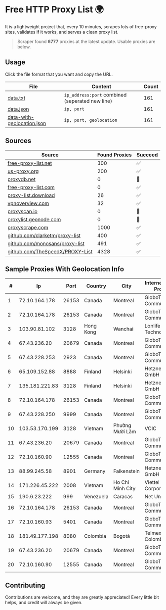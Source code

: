 
# Free HTTP Proxy List 🌍

It is a lightweight project that, every 10 minutes, scrapes lots of free-proxy sites, validates if it works, and serves a clean proxy list.


> Scraper found **6777** proxies at the latest update. Usable proxies are below.

## Usage

Click the file format that you want and copy the URL.


|File|Content|Count|
|----|-------|-----|
|[data.txt](https://raw.githubusercontent.com/themiralay/Proxy-List-World/master/data.txt)|`ip_address:port` combined (seperated new line)|161|
|[data.json](https://raw.githubusercontent.com/themiralay/Proxy-List-World/master/data.json)|`ip, port`|161|
|[data-with-geolocation.json](https://raw.githubusercontent.com/themiralay/Proxy-List-World/master/data-with-geolocation.json)|`ip, port, geolocation`|161|

## Sources

|Source|Found Proxies|Succeed|
|------|-------------|-------|
|[free-proxy-list.net](https://free-proxy-list.net)|300|✅|
|[us-proxy.org](https://www.us-proxy.org)|200|✅|
|[proxydb.net](http://proxydb.net)|0|🚫|
|[free-proxy-list.com](https://free-proxy-list.com/?page=&port=&type%5B%5D=http&type%5B%5D=https&up_time=0&search=Search)|0|✅|
|[proxy-list.download](https://www.proxy-list.download/HTTP)|26|✅|
|[vpnoverview.com](https://vpnoverview.com/privacy/anonymous-browsing/free-proxy-servers)|32|✅|
|[proxyscan.io](https://www.proxyscan.io)|0|🚫|
|[proxylist.geonode.com](https://proxylist.geonode.com/api/proxy-list?limit=300&page=1&sort_by=lastChecked&sort_type=desc&protocols=http,https)|0|🚫|
|[proxyscrape.com](https://api.proxyscrape.com/v2/?request=displayproxies&protocol=http&timeout=10000&country=all&ssl=all&anonymity=all)|1000|✅|
|[github.com/clarketm/proxy-list](https://raw.githubusercontent.com/clarketm/proxy-list/master/proxy-list-raw.txt)|400|✅|
|[github.com/monosans/proxy-list](https://raw.githubusercontent.com/monosans/proxy-list/main/proxies/http.txt)|491|✅|
|[github.com/TheSpeedX/PROXY-List](https://raw.githubusercontent.com/TheSpeedX/PROXY-List/master/http.txt)|4328|✅|


## Sample Proxies With Geolocation Info

|#|Ip|Port|Country|City|Internet Service Provider|
|-|--|----|-------|----|-------------------------|
|1|72.10.164.178|26153|Canada|Montreal|GloboTech Communications|
|2|72.10.164.178|26153|Canada|Montreal|GloboTech Communications|
|3|103.90.81.102|3128|Hong Kong|Wanchai|Lonlife Technology Co.|
|4|67.43.236.20|20679|Canada|Montreal|GloboTech Communications|
|5|67.43.228.253|2923|Canada|Montreal|GloboTech Communications|
|6|65.109.152.88|8888|Finland|Helsinki|Hetzner Online GmbH|
|7|135.181.221.83|3128|Finland|Helsinki|Hetzner Online GmbH|
|8|72.10.164.178|26153|Canada|Montreal|GloboTech Communications|
|9|67.43.228.250|9999|Canada|Montreal|GloboTech Communications|
|10|103.53.170.199|3128|Vietnam|Phường Mười Lăm|VCIC|
|11|67.43.236.20|20679|Canada|Montreal|GloboTech Communications|
|12|72.10.160.90|12555|Canada|Montreal|GloboTech Communications|
|13|88.99.245.58|8901|Germany|Falkenstein|Hetzner Online GmbH|
|14|171.226.45.222|2008|Vietnam|Ho Chi Minh City|Viettel Corporation|
|15|190.6.23.222|999|Venezuela|Caracas|Net Uno|
|16|72.10.164.178|26153|Canada|Montreal|GloboTech Communications|
|17|72.10.160.93|5401|Canada|Montreal|GloboTech Communications|
|18|181.49.177.198|8080|Colombia|Bogotá|Telmex Colombia S.A.|
|19|67.43.236.20|20679|Canada|Montreal|GloboTech Communications|
|20|72.10.160.90|12555|Canada|Montreal|GloboTech Communications|



## Contributing

Contributions are welcome, and they are greatly appreciated! Every
little bit helps, and credit will always be given.

